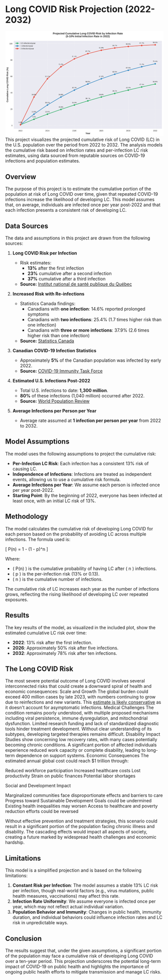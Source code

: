 # Long COVID Risk Projection (2022-2032)
![LC infections over time](https://github.com/TheMemeticist/LC-Risk-Estimator/blob/main/cumulative_long_covid_risk.png?raw=true)
This project visualizes the projected cumulative risk of Long COVID (LC) in the U.S. population over the period from 2022 to 2032. The analysis models the cumulative risk based on infection rates and per-infection LC risk estimates, using data sourced from reputable sources on COVID-19 infections and population estimates.

## Overview

The purpose of this project is to estimate the cumulative portion of the population at risk of Long COVID over time, given that repeated COVID-19 infections increase the likelihood of developing LC. This model assumes that, on average, individuals are infected once per year post-2022 and that each infection presents a consistent risk of developing LC.

## Data Sources

The data and assumptions in this project are drawn from the following sources:


1. **Long COVID Risk per Infection**  
   - Risk estimates:
      - **13%** after the first infection
      - **23%** cumulative after a second infection
      - **37%** cumulative after a third infection  
   - **Source:** [Institut national de santé publique du Québec](https://www.inspq.qc.ca/publications/3510)

2. **Increased Risk with Re-infections**  
   - Statistics Canada findings:
      - Canadians with **one infection**: 14.6% reported prolonged symptoms
      - Canadians with **two infections**: 25.4% (1.7 times higher risk than one infection)
      - Canadians with **three or more infections**: 37.9% (2.6 times higher risk than one infection)  
   - **Source:** [Statistics Canada](https://www150.statcan.gc.ca/n1/pub/75-006-x/2023001/article/00015-eng.htm)


3. **Canadian COVID-19 Infection Statistics**  
   - Approximately **5%** of the Canadian population was infected by early 2022.  
   - **Source:** [COVID-19 Immunity Task Force](https://www.covid19immunitytaskforce.ca/seroprevalence-in-canada/)

4. **Estimated U.S. Infections Post-2022**  
   - Total U.S. infections to date: **1,300 million**.
   - **80%** of these infections (1,040 million) occurred after 2022.  
   - **Source:** [World Population Review](https://worldpopulationreview.com/countries/united-states)

5. **Average Infections per Person per Year**  
   - Average rate assumed at **1 infection per person per year** from 2022 to 2032.

## Model Assumptions

The model uses the following assumptions to project the cumulative risk:

- **Per-Infection LC Risk**: Each infection has a consistent 13% risk of causing LC.
- **Independence of Infections**: Infections are treated as independent events, allowing us to use a cumulative risk formula.
- **Average Infections per Year**: We assume each person is infected once per year post-2022.
- **Starting Point**: By the beginning of 2022, everyone has been infected at least once, with an initial LC risk of 13%.

## Methodology

The model calculates the cumulative risk of developing Long COVID for each person based on the probability of avoiding LC across multiple infections. The formula used is:

\[
P(n) = 1 - (1 - p)^n
\]

Where:
- \( P(n) \) is the cumulative probability of having LC after \( n \) infections.
- \( p \) is the per-infection risk (13% or 0.13).
- \( n \) is the cumulative number of infections.

The cumulative risk of LC increases each year as the number of infections grows, reflecting the rising likelihood of developing LC over repeated exposures.

## Results

The key results of the model, as visualized in the included plot, show the estimated cumulative LC risk over time:

- **2022**: 13% risk after the first infection.
- **2026**: Approximately 50% risk after five infections.
- **2032**: Approximately 78% risk after ten infections.

## The Long COVID Risk

The most severe potential outcome of Long COVID involves several interconnected risks that could create a downward spiral of health and economic consequences:
Scale and Growth
The global burden could exceed 400 million cases by late 2023, with numbers continuing to grow due to reinfections and new variants. This [estimate is likely conservative](https://www.nature.com/articles/s41591-024-03173-6) as it doesn't account for asymptomatic infections.
Medical Challenges
The condition remains poorly understood, with multiple proposed mechanisms including viral persistence, immune dysregulation, and mitochondrial dysfunction. Limited research funding and lack of standardized diagnostic tools hinder treatment development. Without clear understanding of its subtypes, developing targeted therapies remains difficult.
Disability Impact
Studies show concerning low recovery rates, with many cases potentially becoming chronic conditions. A significant portion of affected individuals experience reduced work capacity or complete disability, leading to long-term dependence on support systems.
Economic Consequences
The estimated annual global cost could reach $1 trillion through:

Reduced workforce participation
Increased healthcare costs
Lost productivity
Strain on public finances
Potential labor shortages

Social and Development Impact

Marginalized communities face disproportionate effects and barriers to care
Progress toward Sustainable Development Goals could be undermined
Existing health inequalities may worsen
Access to healthcare and poverty reduction efforts could be reversed

Without effective prevention and treatment strategies, this scenario could result in a significant portion of the population facing chronic illness and disability. The cascading effects would impact all aspects of society, creating a future marked by widespread health challenges and economic hardship.



## Limitations

This model is a simplified projection and is based on the following limitations:

1. **Constant Risk per Infection**: The model assumes a stable 13% LC risk per infection, though real-world factors (e.g., virus mutations, public health measures, vaccinations) may affect this rate.
2. **Infection Rate Uniformity**: We assume everyone is infected once per year, which may not reflect actual individual variation.
3. **Population Behavior and Immunity**: Changes in public health, immunity duration, and individual behaviors could influence infection rates and LC risk in unpredictable ways.

## Conclusion

The results suggest that, under the given assumptions, a significant portion of the population may face a cumulative risk of developing Long COVID over a ten-year period. This projection underscores the potential long-term impact of COVID-19 on public health and highlights the importance of ongoing public health efforts to mitigate transmission and manage LC risks.
